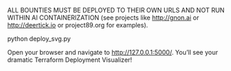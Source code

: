ALL BOUNTIES MUST BE DEPLOYED TO THEIR OWN URLS AND NOT RUN WITHIN AI CONTAINERIZATION (see projects like http://gnon.ai or http://deertick.io or project89.org for examples).

python deploy_svg.py

Open your browser and navigate to http://127.0.0.1:5000/. You’ll see your dramatic Terraform Deployment Visualizer!

